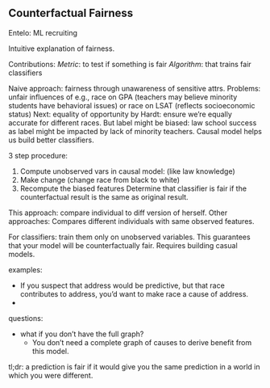 ## Counterfactual Fairness

Entelo: ML recruiting

Intuitive explanation of fairness.

Contributions:
*Metric*: to test if something is fair
*Algorithm*: that trains fair classifiers

Naive approach: fairness through unawareness of sensitive attrs. Problems: unfair influences of e.g., race on GPA (teachers may believe minority students have behavioral issues) or race on LSAT (reflects socioeconomic status)
Next: equality of opportunity by Hardt: ensure we’re equally accurate for different races. But label might be biased: law school success as label might be impacted by lack of minority teachers.
Causal model helps us build better classifiers.

3 step procedure:
1. Compute unobserved vars in causal model: (like law knowledge)
2. Make change (change race from black to white)
3. Recompute the biased features
Determine that classifier is fair if the counterfactual result is the same as original result.

This approach: compare individual to diff version of herself.
Other approaches: Compares different individuals with same observed features.

For classifiers: train them only on unobserved variables. This guarantees that your model will be counterfactually fair. Requires building casual models.

examples:
* If you suspect that address would be predictive, but that race contributes to address, you’d want to make race a cause of address.
* 

questions:
* what if you don’t have the full graph?
    * You don’t need a complete graph of causes to derive benefit from this model.

tl;dr: a prediction is fair if it would give you the same prediction in a world in which you were different. 
